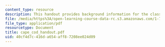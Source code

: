 ```yaml
---
content_type: resource
description: This handout provides background information for the class field trip.
file: /media/https%3A/open-learning-course-data-rc.s3.amazonaws.com/1-72-groundwater-hydrology-fall-2005/40cf4d7c416da654aff87208ee024d09_cape_cod_handout.pdf
file_type: application/pdf
resourcetype: Document
title: cape_cod_handout.pdf
uid: 40cf4d7c-416d-a654-aff8-7208ee024d09
---
```


